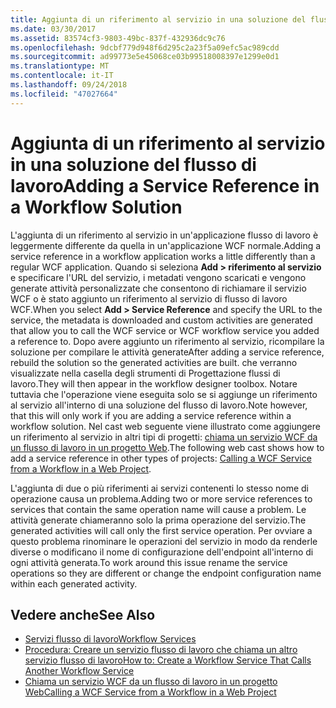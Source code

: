 ```yaml
---
title: Aggiunta di un riferimento al servizio in una soluzione del flusso di lavoro
ms.date: 03/30/2017
ms.assetid: 83574cf3-9803-49bc-837f-432936dc9c76
ms.openlocfilehash: 9dcbf779d948f6d295c2a23f5a09efc5ac989cdd
ms.sourcegitcommit: ad99773e5e45068ce03b99518008397e1299e0d1
ms.translationtype: MT
ms.contentlocale: it-IT
ms.lasthandoff: 09/24/2018
ms.locfileid: "47027664"
---
```

# <a name="adding-a-service-reference-in-a-workflow-solution"></a><span data-ttu-id="6a833-102">Aggiunta di un riferimento al servizio in una soluzione del flusso di lavoro</span><span class="sxs-lookup"><span data-stu-id="6a833-102">Adding a Service Reference in a Workflow Solution</span></span>

<span data-ttu-id="6a833-103">L'aggiunta di un riferimento al servizio in un'applicazione flusso di lavoro è leggermente differente da quella in un'applicazione WCF normale.</span><span class="sxs-lookup"><span data-stu-id="6a833-103">Adding a service reference in a workflow application works a little differently than a regular WCF application.</span></span> <span data-ttu-id="6a833-104">Quando si seleziona **Add > riferimento al servizio** e specificare l'URL del servizio, i metadati vengono scaricati e vengono generate attività personalizzate che consentono di richiamare il servizio WCF o è stato aggiunto un riferimento al servizio di flusso di lavoro WCF.</span><span class="sxs-lookup"><span data-stu-id="6a833-104">When you select **Add > Service Reference** and specify the URL to the service, the metadata is downloaded and custom activities are generated that allow you to call the WCF service or WCF workflow service you added a reference to.</span></span> <span data-ttu-id="6a833-105">Dopo avere aggiunto un riferimento al servizio, ricompilare la soluzione per compilare le attività generate</span><span class="sxs-lookup"><span data-stu-id="6a833-105">After adding a service reference, rebuild the solution so the generated activities are built.</span></span> <span data-ttu-id="6a833-106">che verranno visualizzate nella casella degli strumenti di Progettazione flussi di lavoro.</span><span class="sxs-lookup"><span data-stu-id="6a833-106">They will then appear in the workflow designer toolbox.</span></span> <span data-ttu-id="6a833-107">Notare tuttavia che l'operazione viene eseguita solo se si aggiunge un riferimento al servizio all'interno di una soluzione del flusso di lavoro.</span><span class="sxs-lookup"><span data-stu-id="6a833-107">Note however, that this will only work if you are adding a service reference within a workflow solution.</span></span> <span data-ttu-id="6a833-108">Nel cast web seguente viene illustrato come aggiungere un riferimento al servizio in altri tipi di progetti: [chiama un servizio WCF da un flusso di lavoro in un progetto Web](https://go.microsoft.com/fwlink/?LinkId=207725).</span><span class="sxs-lookup"><span data-stu-id="6a833-108">The following web cast shows how to add a service reference in other types of projects: [Calling a WCF Service from a Workflow in a Web Project](https://go.microsoft.com/fwlink/?LinkId=207725).</span></span>

<span data-ttu-id="6a833-109">L'aggiunta di due o più riferimenti ai servizi contenenti lo stesso nome di operazione causa un problema.</span><span class="sxs-lookup"><span data-stu-id="6a833-109">Adding two or more service references to services that contain the same operation name will cause a problem.</span></span> <span data-ttu-id="6a833-110">Le attività generate chiameranno solo la prima operazione del servizio.</span><span class="sxs-lookup"><span data-stu-id="6a833-110">The generated activities will call only the first service operation.</span></span> <span data-ttu-id="6a833-111">Per ovviare a questo problema rinominare le operazioni del servizio in modo da renderle diverse o modificano il nome di configurazione dell'endpoint all'interno di ogni attività generata.</span><span class="sxs-lookup"><span data-stu-id="6a833-111">To work around this issue rename the service operations so they are different or change the endpoint configuration name within each generated activity.</span></span>

## <a name="see-also"></a><span data-ttu-id="6a833-112">Vedere anche</span><span class="sxs-lookup"><span data-stu-id="6a833-112">See Also</span></span>

- [<span data-ttu-id="6a833-113">Servizi flusso di lavoro</span><span class="sxs-lookup"><span data-stu-id="6a833-113">Workflow Services</span></span>](../../../../docs/framework/wcf/feature-details/workflow-services.md)
- [<span data-ttu-id="6a833-114">Procedura: Creare un servizio flusso di lavoro che chiama un altro servizio flusso di lavoro</span><span class="sxs-lookup"><span data-stu-id="6a833-114">How to: Create a Workflow Service That Calls Another Workflow Service</span></span>](../../../../docs/framework/wcf/feature-details/how-to-create-a-workflow-service-that-calls-another-workflow-service.md)
- [<span data-ttu-id="6a833-115">Chiama un servizio WCF da un flusso di lavoro in un progetto Web</span><span class="sxs-lookup"><span data-stu-id="6a833-115">Calling a WCF Service from a Workflow in a Web Project</span></span>](https://go.microsoft.com/fwlink/?LinkId=207725)
